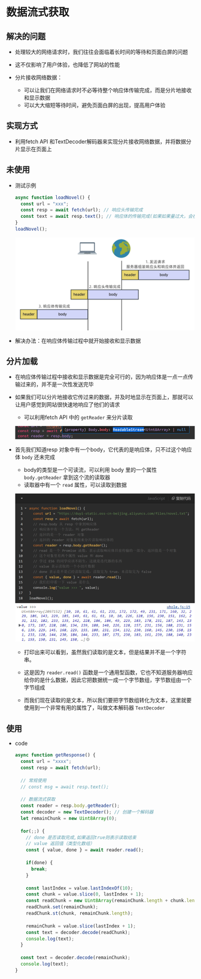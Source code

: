 # 数据流式获取

## 解决的问题

+ 处理较大的网络请求时，我们往往会面临着长时间的等待和页面白屏的问题
+ 这不仅影响了用户体验，也降低了网站的性能
+ 分片接收网络数据：

  + 可以让我们在网络请求时不必等待整个响应体传输完成，而是分片地接收和显示数据
  + 可以大大缩短等待时间，避免页面白屏的出现，提高用户体验

## 实现方式

  + 利用fetch API 和TextDecoder解码器来实现分片接收网络数据，并将数据分片显示在页面上

## 未使用

+ 测试示例

  ```js
  async function loadNovel() {
    const url = "xxx";
    const resp = await fetch(url); // 响应头传输完成
    const text = await resp.text(); // 响应体的传输完成(如果如果量过大，会在此处等待时间过久)
  }
  loadNovel();
  ```

  ![传输过程](./images/传输过程.png)

+ 解决办法：在响应体传输过程中就开始接收和显示数据

## 分片加载

+ 在响应体传输过程中接收和显示数据是完全可行的，因为响应体是一点一点传输过来的，并不是一次性发送完毕
+ 如果我们可以分片地接收它传过来的数据，并及时地显示在页面上，那就可以让用户感觉到网站很快速地响应了他们的请求

  + 可以利用fetch API 中的 `getReader` 来分片读取

  ![未完成的响应体](./images/未完成的响应体.png)

+ 首先我们知道resp 对象中有一个body，它代表的是响应体，只不过这个响应体 `body` 还未完成

  + body的类型是一个可读流，可以利用 body 里的一个属性 `body.getReader` 拿到这个流的读取器
  + 读取器中有一个 `read` 属性，可以读取到数据

  ![过程1](./images/过程1.png)
  ![结果1](./images/结果1.png)

  + 打印出来可以看到，虽然我们读取的是文本，但是结果并不是一个字符串。

  + 这是因为 `reader.read()` 函数是一个通用型函数，它也不知道服务器响应给你的是什么数据，因此它把数据统一成一个字节数组，字节数组由一个字节组成

  + 而我们现在读取的是文本，所以我们要把字节数组转化为文本，这里就要使用到一个非常有用的属性了，叫做文本解码器 `TextDecoder`


## 使用

+ code

  ```js
  async function getResponse() {
    const url = "xxxx";
    const resp = await fetch(url);

    // 常规使用
    // const msg = await resp.text();

    // 数据流式获取
    const reader = resp.body.getReader();
    const decoder = new TextDecoder(); // 创建一个解码器
    let remainChunk = new Uint8Array(0);

    for(;;) {
      // done 是否读取完成,如果返回true则表示读取结束
      // value 返回值（类型化数组）
      const { value, done } = await reader.read();

      if(done) {
        break;
      }

      const lastIndex = value.lastIndexOf(10);
      const chunk = value.slice(0, lastIndex + 1);
      const readChunk = new Uint8Array(remainChunk.length + chunk.length);
      readChunk.set(remainChunk);
      readChunk.st(chunk, remainChunk.length);

      remainChunk = value.slice(lastIndex + 1);
      const text = decoder.decode(readChunk);
      console.log(text);
    }

    const text = decoder.decode(remainChunk);
    console.log(text);
  }
  ```
